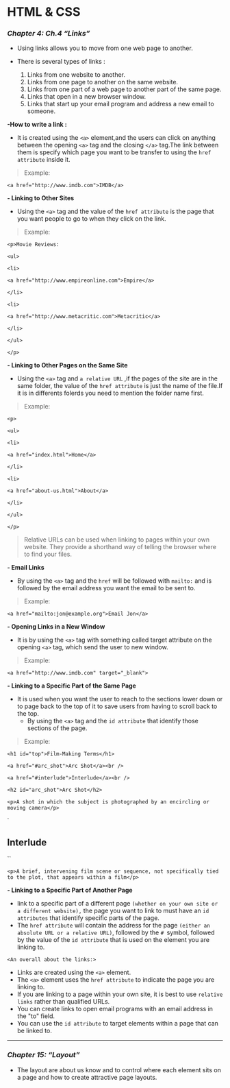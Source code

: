 # **HTML & CSS**

### ***Chapter 4: Ch.4 “Links”***

- Using links allows you to move from one web page to another.

- There is several types of links :
  1. Links from one website to another.
  2. Links from one page to another on the same website.
  3. Links from one part of a web page to another part of the same page.
  4. Links that open in a new browser window.
  5. Links that start up your email program and address a new email to someone.

**-How to write a link :**
- It is created using the `<a>` element,and the users can click on anything between the opening `<a>` tag and the closing `</a>` tag.The link between them is specify which page you want to be transfer to
 using the `href attribute` inside it.

>Example:

`<a href="http://www.imdb.com">IMDB</a>`

**- Linking to Other Sites**
  - Using the `<a>` tag and the value of the `href attribute` is the page that you want people to go to when they click on the link.

>Example:

`<p>Movie Reviews:`

`<ul>`

 `<li>`

`<a href="http://www.empireonline.com">Empire</a>`

`</li>`

 `<li>`

`<a href="http://www.metacritic.com">Metacritic</a>`

`</li>`

`</ul>`

`</p>`

**- Linking to Other Pages on the Same Site**
 - Using the `<a>` tag and `a relative URL` ,if the pages of the site are in the same folder, the value of the `href attribute` is just the name of the file.If it is in differents folerds you need to mention the folder name first.

>Example:

`<p>`

`<ul>`

`<li>`

`<a href="index.html">Home</a>`

`</li>`

`<li>`

`<a href="about-us.html">About</a>`

`</li>`

`</ul>`

`</p>`

>Relative URLs can be used when linking to pages within your own website. They provide a shorthand way of telling the browser where to find your files.

**- Email Links**
- By using the `<a>` tag and the `href` will be followed with `mailto:` and is followed by the email address you want the email to be sent to.

>Example:

`<a href="mailto:jon@example.org">Email Jon</a>`

**- Opening Links in a New Window**
- It is by using the `<a>` tag with something called target attribute on the opening `<a>` tag, which send the user to new window.

>Example:

`<a href="http://www.imdb.com" target="_blank"> `

**- Linking to a Specific Part of the Same Page**
- It is used when you want the user to reach to the sections lower down or to page back to the top of it to save users from having to scroll back to the top.
  - By using the `<a>` tag and the `id attribute` that identify those sections of the page.

>Example:

`<h1 id="top">Film-Making Terms</h1>`

`<a href="#arc_shot">Arc Shot</a><br />`

`<a href="#interlude">Interlude</a><br />`

`<h2 id="arc_shot">Arc Shot</h2>`

`<p>A shot in which the subject is photographed by an encircling or moving camera</p>`

`<h2 id="interlude">Interlude</h2>``

`<p>A brief, intervening film scene or sequence, not specifically tied to the plot, that appears within a film</p>`

**- Linking to a Specific Part of Another Page**
  - link to a specific part of a different page `(whether on your own site or a different website),` the page you want to link to must have an `id attributes` that identify specific parts of the page.
  - The `href attribute` will contain the address for the page `(either an absolute URL or a relative URL)`, followed by the `# `symbol, followed by the value of the `id attribute` that is used on the element you are linking to.

```<An overall about the links:>```
- Links are created using the `<a>` element.
- The `<a>` element uses the `href attribute` to indicate the page you are linking to.
- If you are linking to a page within your own site, it is best to use `relative links` rather than qualified URLs.
- You can create links to open email programs with an email address in the "to" field.
- You can use the `id attribute` to target elements within a page that can be linked to.

-------------------------------------------------------

### ***Chapter 15: “Layout”***

- The layout are about us know and to control where each element sits on a page and how to create attractive page layouts.

